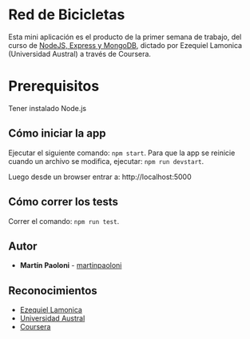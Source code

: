 # Red de Bicicletas

Esta mini aplicación es el producto de la primer semana de trabajo, del curso de [NodeJS, Express y MongoDB](https://www.coursera.org/learn/desarrollo-lado-servidor-nodejs-express-mongodb/home/welcome), dictado por Ezequiel Lamonica (Universidad Austral) a través de Coursera.


# Prerequisitos

Tener instalado Node.js

## Cómo iniciar la app

Ejecutar el siguiente comando: `npm start`. Para que la app se reinicie cuando un archivo se modifica, ejecutar: `npm run devstart`.

Luego desde un browser entrar a: http://localhost:5000

## Cómo correr los tests

Correr el comando: `npm run test`.

## Autor

* **Martín Paoloni** - [martinpaoloni](https://github.com/martinpaoloni)

## Reconocimientos

* [Ezequiel Lamonica](https://www.linkedin.com/in/elamonica/)
* [Universidad Austral](https://www.austral.edu.ar/)
* [Coursera](https://www.coursera.org/)
